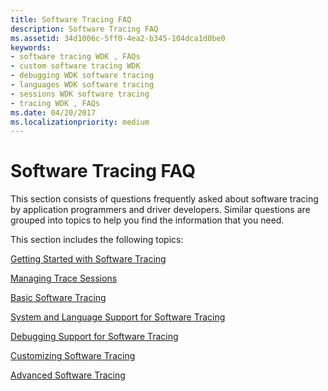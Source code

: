 ```yaml
---
title: Software Tracing FAQ
description: Software Tracing FAQ
ms.assetid: 34d1006c-5ff0-4ea2-b345-104dca1d0be0
keywords:
- software tracing WDK , FAQs
- custom software tracing WDK
- debugging WDK software tracing
- languages WDK software tracing
- sessions WDK software tracing
- tracing WDK , FAQs
ms.date: 04/20/2017
ms.localizationpriority: medium
---
```


# Software Tracing FAQ


This section consists of questions frequently asked about software tracing by application programmers and driver developers. Similar questions are grouped into topics to help you find the information that you need.

This section includes the following topics:

[Getting Started with Software Tracing](getting-started-with-software-tracing.md)

[Managing Trace Sessions](managing-trace-sessions.md)

[Basic Software Tracing](basic-software-tracing.md)

[System and Language Support for Software Tracing](system-and-language-support-for-software-tracing.md)

[Debugging Support for Software Tracing](debugging-support-for-software-tracing.md)

[Customizing Software Tracing](customizing-software-tracing.md)

[Advanced Software Tracing](advanced-software-tracing.md)

 

 





